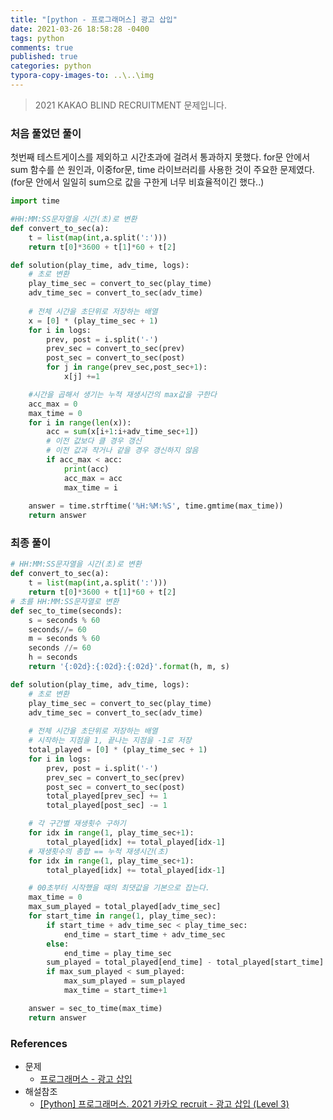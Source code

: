 ```yaml
---
title: "[python - 프로그래머스] 광고 삽입"
date: 2021-03-26 18:58:28 -0400
tags: python
comments: true
published: true
categories: python
typora-copy-images-to: ..\..\img
---
```


> 2021 KAKAO BLIND RECRUITMENT 문제입니다.

### 처음 풀었던 풀이
첫번째 테스트게이스를 제외하고 시간초과에 걸려서 통과하지 못했다.
for문 안에서 sum 함수를 쓴 원인과, 이중for문, time 라이브러리를 사용한 것이 주요한 문제였다.
(for문 안에서 일일히 sum으로 값을 구한게 너무 비효율적이긴 했다..)

```python
import time

#HH:MM:SS문자열을 시간(초)로 변환
def convert_to_sec(a):
    t = list(map(int,a.split(':')))
    return t[0]*3600 + t[1]*60 + t[2]

def solution(play_time, adv_time, logs):
    # 초로 변환
    play_time_sec = convert_to_sec(play_time)
    adv_time_sec = convert_to_sec(adv_time)
    
    # 전체 시간을 초단위로 저장하는 배열
    x = [0] * (play_time_sec + 1)
    for i in logs:
        prev, post = i.split('-')
        prev_sec = convert_to_sec(prev)
        post_sec = convert_to_sec(post)
        for j in range(prev_sec,post_sec+1):
            x[j] +=1

    #시간을 곱해서 생기는 누적 재생시간의 max값을 구한다
    acc_max = 0
    max_time = 0
    for i in range(len(x)):
        acc = sum(x[i+1:i+adv_time_sec+1])
        # 이전 값보다 클 경우 갱신
        # 이전 값과 작거나 같을 경우 갱신하지 않음
        if acc_max < acc:
            print(acc)
            acc_max = acc
            max_time = i
    
    answer = time.strftime('%H:%M:%S', time.gmtime(max_time))
    return answer
```



### 최종 풀이

```python
# HH:MM:SS문자열을 시간(초)로 변환
def convert_to_sec(a):
    t = list(map(int,a.split(':')))
    return t[0]*3600 + t[1]*60 + t[2]
# 초를 HH:MM:SS문자열로 변환
def sec_to_time(seconds):
    s = seconds % 60
    seconds//= 60
    m = seconds % 60
    seconds //= 60
    h = seconds 
    return '{:02d}:{:02d}:{:02d}'.format(h, m, s)

def solution(play_time, adv_time, logs):
    # 초로 변환
    play_time_sec = convert_to_sec(play_time)
    adv_time_sec = convert_to_sec(adv_time)
    
    # 전체 시간을 초단위로 저장하는 배열
    # 시작하는 지점을 1, 끝나는 지점을 -1로 저장
    total_played = [0] * (play_time_sec + 1)
    for i in logs:
        prev, post = i.split('-')
        prev_sec = convert_to_sec(prev)
        post_sec = convert_to_sec(post)
        total_played[prev_sec] += 1
        total_played[post_sec] -= 1

    # 각 구간별 재생횟수 구하기
    for idx in range(1, play_time_sec+1):
        total_played[idx] += total_played[idx-1]
    # 재생횟수의 총합 == 누적 재생시간(초)
    for idx in range(1, play_time_sec+1):
        total_played[idx] += total_played[idx-1]

    # 00초부터 시작했을 때의 최댓값을 기본으로 잡는다.
    max_time = 0
    max_sum_played = total_played[adv_time_sec]
    for start_time in range(1, play_time_sec):
        if start_time + adv_time_sec < play_time_sec:
            end_time = start_time + adv_time_sec
        else:
            end_time = play_time_sec
        sum_played = total_played[end_time] - total_played[start_time]
        if max_sum_played < sum_played:
            max_sum_played = sum_played
            max_time = start_time+1

    answer = sec_to_time(max_time)
    return answer
```

### References

- 문제
  - [프로그래머스 - 광고 삽입](https://programmers.co.kr/learn/courses/30/lessons/72414)
- 해설참조
  - [[Python] 프로그래머스. 2021 카카오 recruit - 광고 삽입 (Level 3)](https://inspirit941.tistory.com/348)